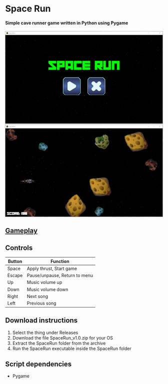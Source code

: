 
# Space Run

#### Simple cave runner game written in Python using Pygame

![Menu](media/menu.png?raw=true)
![Game](media/game.png?raw=true)

## [Gameplay](https://youtu.be/1EnHiAPRfx0)


## Controls

| Button | Function                      |
|--------|-------------------------------|
| Space  | Apply thrust, Start game      |
| Escape | Pause/unpause, Return to menu |
| Up     | Music volume up               |
| Down   | Music volume down             |
| Right  | Next song                     |
| Left   | Previous song                 |


## Download instructions

1. Select the thing under Releases
2. Download the file SpaceRun_v1.0.zip for your OS
3. Extract the SpaceRun folder from the archive
4. Run the SpaceRun executable inside the SpaceRun folder

## Script dependencies

* Pygame
